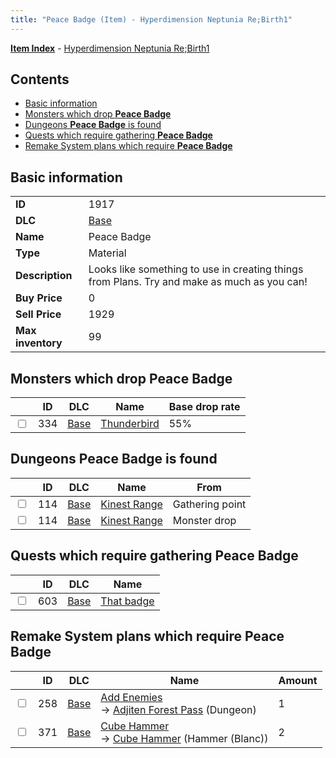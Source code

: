 ```yaml
---
title: "Peace Badge (Item) - Hyperdimension Neptunia Re;Birth1"
---
```


[**Item Index**](/neptunia/rb1/item/index.html) - [Hyperdimension Neptunia Re;Birth1](/neptunia/rb1)

## Contents

- [Basic information](#basic-information)
- [Monsters which drop **Peace Badge**](#monsters-which-drop-peace-badge)
- [Dungeons **Peace Badge** is found](#dungeons-peace-badge-is-found)
- [Quests which require gathering **Peace Badge**](#quests-which-require-gathering-peace-badge)
- [Remake System plans which require **Peace Badge**](#remake-system-plans-which-require-peace-badge)

## Basic information

|   |   |
| -- | -- |
| **ID** | 1917 |
| **DLC** | [Base](/neptunia/rb1/dlc/1-base.html) |
| **Name** | Peace Badge |
| **Type** | Material |
| **Description** | Looks like something to use in creating things from Plans. Try and make as much as you can! |
| **Buy Price** | 0 |
| **Sell Price** | 1929 |
| **Max inventory** | 99 |

## Monsters which drop **Peace Badge**

|    | ID | DLC | Name | Base drop rate |
| -- | -- | --- | ---- | -------------- |
| <input type="checkbox" id="rb1-monster-1-334" class="trackbox" /> | 334 | [Base](/neptunia/rb1/dlc/1-base.html) | [Thunderbird](/neptunia/rb1/monster/1-334-thunderbird.html) | 55% |

## Dungeons **Peace Badge** is found

|    | ID | DLC | Name | From |
| -- | -- | --- | ---- | ---- |
| <input type="checkbox" id="rb1-dungeon-1-114" class="trackbox" /> | 114 | [Base](/neptunia/rb1/dlc/1-base.html) | [Kinest Range](/neptunia/rb1/dungeon/1-114-kinest-range.html) | Gathering point |
| <input type="checkbox" id="rb1-dungeon-1-114" class="trackbox" /> | 114 | [Base](/neptunia/rb1/dlc/1-base.html) | [Kinest Range](/neptunia/rb1/dungeon/1-114-kinest-range.html) | Monster drop |

## Quests which require gathering **Peace Badge**

|    | ID | DLC | Name |
| -- | -- | --- | ---- |
| <input type="checkbox" id="rb1-quest-1-603" class="trackbox" /> | 603 | [Base](/neptunia/rb1/dlc/1-base.html) | [That badge](/neptunia/rb1/quest/1-603-that-badge.html) |

## Remake System plans which require **Peace Badge**

|    | ID | DLC | Name | Amount |
| -- | -- | --- | ---- | ------ |
| <input type="checkbox" id="rb1-remake-1-258" class="trackbox" /> | 258 | [Base](/neptunia/rb1/dlc/1-base.html) | [Add Enemies](/neptunia/rb1/remake/1-258-add-enemies.html)<br />→ [Adjiten Forest Pass](/neptunia/rb1/dungeon/1-117-adjiten-forest-pass.html) (Dungeon) | 1 |
| <input type="checkbox" id="rb1-remake-1-371" class="trackbox" /> | 371 | [Base](/neptunia/rb1/dlc/1-base.html) | [Cube Hammer](/neptunia/rb1/remake/1-371-cube-hammer.html)<br />→ [Cube Hammer](/neptunia/rb1/item/1-2092-cube-hammer.html) (Hammer (Blanc)) | 2 |